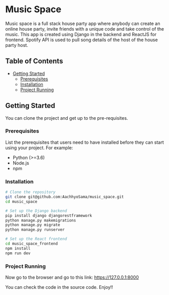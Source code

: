 # Music Space

Music space is a full stack house party app where anybody can create an online house party, invite friends with a unique code and take control of the music. This app is created using Django in the backend and ReactJS for frontend. 
Spotify API is used to pull song details of the host of the house party host.

## Table of Contents

- [Getting Started](#getting-started)
  - [Prerequisites](#prerequisites)
  - [Installation](#installation)
  - [Project Running](#project-running)

## Getting Started

You can clone the project and get up to the pre-requisites.

### Prerequisites

List the prerequisites that users need to have installed before they can start using your project. For example:
- Python (>=3.6)
- Node.js
- npm

### Installation

```bash
# Clone the repository
git clone git@github.com:AachhyoSama/music_space.git
cd music_space

# Set up the Django backend
pip install django djangorestframework
python manage.py makemigrations
python manage.py migrate
python manage.py runserver

# Set up the React frontend
cd music_space_frontend
npm install
npm run dev
```

### Project Running
Now go to the browser and go to this link:
https://127.0.0.1:8000

You can check the code in the source code. Enjoy!!